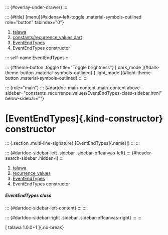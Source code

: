 ::: {#overlay-under-drawer}
:::

::: {#title}
[menu]{#sidenav-left-toggle .material-symbols-outlined role="button"
tabindex="0"}

1.  [talawa](../../index.html)
2.  [constants/recurrence_values.dart](../../constants_recurrence_values/)
3.  [EventEndTypes](../../constants_recurrence_values/EventEndTypes-class.html)
4.  EventEndTypes constructor

::: self-name
EventEndTypes
:::

::: {#theme-button .toggle title="Toggle brightness"}
[ dark_mode ]{#dark-theme-button .material-symbols-outlined} [
light_mode ]{#light-theme-button .material-symbols-outlined}
:::
:::

::: {role="main"}
::: {#dartdoc-main-content .main-content above-sidebar="constants_recurrence_values/EventEndTypes-class-sidebar.html" below-sidebar=""}
<div>

# [EventEndTypes]{.kind-constructor} constructor

</div>

::: {.section .multi-line-signature}
[EventEndTypes]{.name}()
:::
:::

::: {#dartdoc-sidebar-left .sidebar .sidebar-offcanvas-left}
::: {#header-search-sidebar .hidden-l}
:::

1.  [talawa](../../index.html)
2.  [recurrence_values](../../constants_recurrence_values/)
3.  [EventEndTypes](../../constants_recurrence_values/EventEndTypes-class.html)
4.  EventEndTypes constructor

##### EventEndTypes class

::: {#dartdoc-sidebar-left-content}
:::
:::

::: {#dartdoc-sidebar-right .sidebar .sidebar-offcanvas-right}
:::
:::

[ talawa 1.0.0+1 ]{.no-break}
